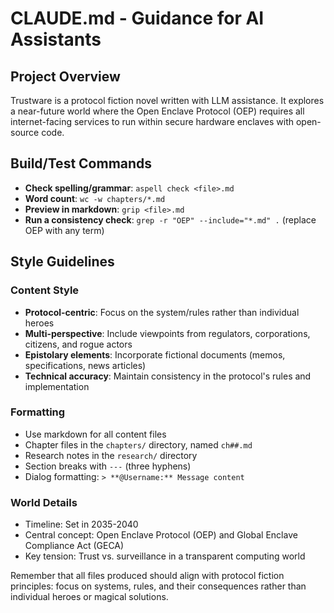 # CLAUDE.md - Guidance for AI Assistants

## Project Overview
Trustware is a protocol fiction novel written with LLM assistance. It explores a near-future world where the Open Enclave Protocol (OEP) requires all internet-facing services to run within secure hardware enclaves with open-source code.

## Build/Test Commands
- **Check spelling/grammar**: `aspell check <file>.md`
- **Word count**: `wc -w chapters/*.md`
- **Preview in markdown**: `grip <file>.md`
- **Run a consistency check**: `grep -r "OEP" --include="*.md" .` (replace OEP with any term)

## Style Guidelines

### Content Style
- **Protocol-centric**: Focus on the system/rules rather than individual heroes
- **Multi-perspective**: Include viewpoints from regulators, corporations, citizens, and rogue actors
- **Epistolary elements**: Incorporate fictional documents (memos, specifications, news articles)
- **Technical accuracy**: Maintain consistency in the protocol's rules and implementation

### Formatting
- Use markdown for all content files
- Chapter files in the `chapters/` directory, named `ch##.md`
- Research notes in the `research/` directory
- Section breaks with `---` (three hyphens)
- Dialog formatting: `> **@Username:** Message content`

### World Details
- Timeline: Set in 2035-2040
- Central concept: Open Enclave Protocol (OEP) and Global Enclave Compliance Act (GECA)
- Key tension: Trust vs. surveillance in a transparent computing world

Remember that all files produced should align with protocol fiction principles: focus on systems, rules, and their consequences rather than individual heroes or magical solutions.